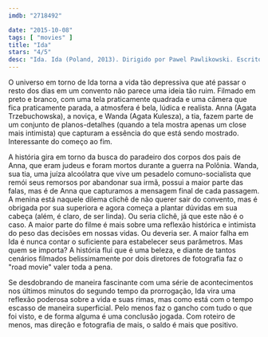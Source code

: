 ```yaml
---
imdb: "2718492"

date: "2015-10-08"
tags: [ "movies" ]
title: "Ida"
stars: "4/5"
desc: "Ida. Ida (Poland, 2013). Dirigido por Pawel Pawlikowski. Escrito por Pawel Pawlikowski, Rebecca Lenkiewicz. Com Agata Kulesza, Agata Trzebuchowska, Dawid Ogrodnik, Jerzy Trela, Adam Szyszkowski, Halina Skoczynska, Joanna Kulig, Dorota Kuduk, Natalia Lagiewczyk."
---
```

O universo em torno de Ida torna a vida tão depressiva que até passar o resto dos dias em um convento não parece uma ideia tão ruim. Filmado em preto e branco, com uma tela praticamente quadrada e uma câmera que fica praticamente parada, a atmosfera é bela, lúdica e realista. Anna (Agata Trzebuchowska), a noviça, e Wanda (Agata Kulesza), a tia, fazem parte de um conjunto de planos-detalhes (quando a tela mostra apenas um close mais intimista) que capturam a essência do que está sendo mostrado. Interessante do começo ao fim.

A história gira em torno da busca do paradeiro dos corpos dos pais de Anna, que eram judeus e foram mortos durante a guerra na Polônia. Wanda, sua tia, uma juíza alcoólatra que vive um pesadelo comuno-socialista que remói seus remorsos por abandonar sua irmã, possui a maior parte das falas, mas é de Anna que capturamos a mensagem final de cada passagem. A menina está naquele dilema clichê de não querer sair do convento, mas é obrigada por sua superiora e agora começa a plantar dúvidas em sua cabeça (além, é claro, de ser linda). Ou seria clichê, já que este não é o caso. A maior parte do filme é mais sobre uma reflexão histórica e intimista do peso das decisões em nossas vidas. Ou deveria ser. A maior falha em Ida é nunca contar o suficiente para estabelecer seus parâmetros. Mas quem se importa? A história flui que é uma beleza, e diante de tantos cenários filmados belissimamente por dois diretores de fotografia faz o "road movie" valer toda a pena.

Se desdobrando de maneira fascinante com uma série de acontecimentos nos últimos minutos do segundo tempo da prorrogação, Ida vira uma reflexão poderosa sobre a vida e suas rimas, mas como está com o tempo escasso de maneira superficial. Pelo menos faz o gancho com tudo o que foi visto, e de forma alguma é uma conclusão jogada. Com roteiro de menos, mas direção e fotografia de mais, o saldo é mais que positivo.

